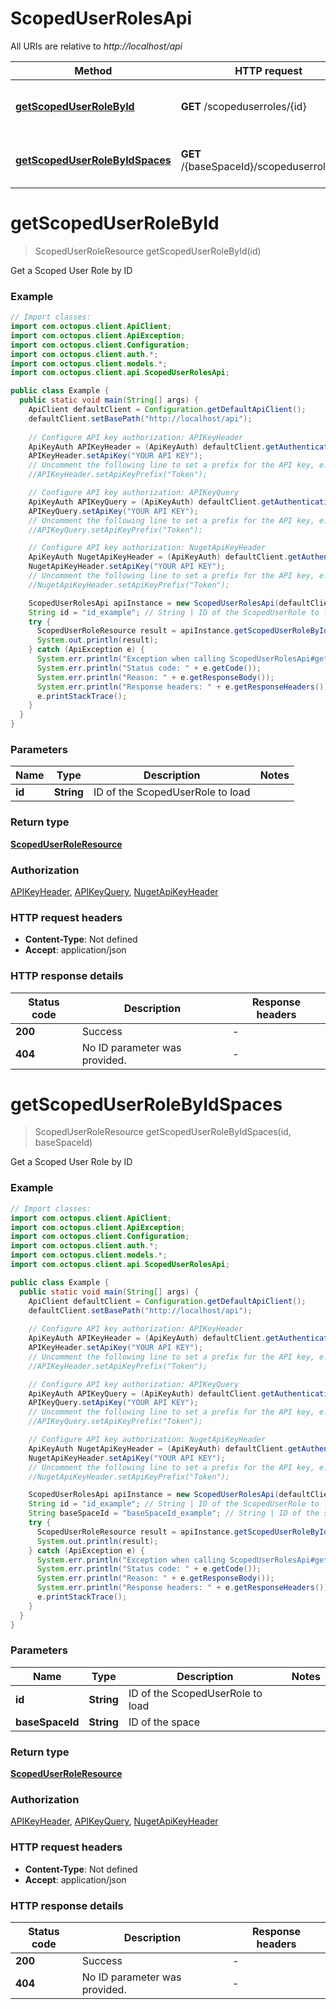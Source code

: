 # ScopedUserRolesApi

All URIs are relative to *http://localhost/api*

Method | HTTP request | Description
------------- | ------------- | -------------
[**getScopedUserRoleById**](ScopedUserRolesApi.md#getScopedUserRoleById) | **GET** /scopeduserroles/{id} | Get a Scoped User Role by ID
[**getScopedUserRoleByIdSpaces**](ScopedUserRolesApi.md#getScopedUserRoleByIdSpaces) | **GET** /{baseSpaceId}/scopeduserroles/{id} | Get a Scoped User Role by ID


<a name="getScopedUserRoleById"></a>
# **getScopedUserRoleById**
> ScopedUserRoleResource getScopedUserRoleById(id)

Get a Scoped User Role by ID

### Example
```java
// Import classes:
import com.octopus.client.ApiClient;
import com.octopus.client.ApiException;
import com.octopus.client.Configuration;
import com.octopus.client.auth.*;
import com.octopus.client.models.*;
import com.octopus.client.api.ScopedUserRolesApi;

public class Example {
  public static void main(String[] args) {
    ApiClient defaultClient = Configuration.getDefaultApiClient();
    defaultClient.setBasePath("http://localhost/api");
    
    // Configure API key authorization: APIKeyHeader
    ApiKeyAuth APIKeyHeader = (ApiKeyAuth) defaultClient.getAuthentication("APIKeyHeader");
    APIKeyHeader.setApiKey("YOUR API KEY");
    // Uncomment the following line to set a prefix for the API key, e.g. "Token" (defaults to null)
    //APIKeyHeader.setApiKeyPrefix("Token");

    // Configure API key authorization: APIKeyQuery
    ApiKeyAuth APIKeyQuery = (ApiKeyAuth) defaultClient.getAuthentication("APIKeyQuery");
    APIKeyQuery.setApiKey("YOUR API KEY");
    // Uncomment the following line to set a prefix for the API key, e.g. "Token" (defaults to null)
    //APIKeyQuery.setApiKeyPrefix("Token");

    // Configure API key authorization: NugetApiKeyHeader
    ApiKeyAuth NugetApiKeyHeader = (ApiKeyAuth) defaultClient.getAuthentication("NugetApiKeyHeader");
    NugetApiKeyHeader.setApiKey("YOUR API KEY");
    // Uncomment the following line to set a prefix for the API key, e.g. "Token" (defaults to null)
    //NugetApiKeyHeader.setApiKeyPrefix("Token");

    ScopedUserRolesApi apiInstance = new ScopedUserRolesApi(defaultClient);
    String id = "id_example"; // String | ID of the ScopedUserRole to load
    try {
      ScopedUserRoleResource result = apiInstance.getScopedUserRoleById(id);
      System.out.println(result);
    } catch (ApiException e) {
      System.err.println("Exception when calling ScopedUserRolesApi#getScopedUserRoleById");
      System.err.println("Status code: " + e.getCode());
      System.err.println("Reason: " + e.getResponseBody());
      System.err.println("Response headers: " + e.getResponseHeaders());
      e.printStackTrace();
    }
  }
}
```

### Parameters

Name | Type | Description  | Notes
------------- | ------------- | ------------- | -------------
 **id** | **String**| ID of the ScopedUserRole to load |

### Return type

[**ScopedUserRoleResource**](ScopedUserRoleResource.md)

### Authorization

[APIKeyHeader](../README.md#APIKeyHeader), [APIKeyQuery](../README.md#APIKeyQuery), [NugetApiKeyHeader](../README.md#NugetApiKeyHeader)

### HTTP request headers

 - **Content-Type**: Not defined
 - **Accept**: application/json

### HTTP response details
| Status code | Description | Response headers |
|-------------|-------------|------------------|
**200** | Success |  -  |
**404** | No ID parameter was provided. |  -  |

<a name="getScopedUserRoleByIdSpaces"></a>
# **getScopedUserRoleByIdSpaces**
> ScopedUserRoleResource getScopedUserRoleByIdSpaces(id, baseSpaceId)

Get a Scoped User Role by ID

### Example
```java
// Import classes:
import com.octopus.client.ApiClient;
import com.octopus.client.ApiException;
import com.octopus.client.Configuration;
import com.octopus.client.auth.*;
import com.octopus.client.models.*;
import com.octopus.client.api.ScopedUserRolesApi;

public class Example {
  public static void main(String[] args) {
    ApiClient defaultClient = Configuration.getDefaultApiClient();
    defaultClient.setBasePath("http://localhost/api");
    
    // Configure API key authorization: APIKeyHeader
    ApiKeyAuth APIKeyHeader = (ApiKeyAuth) defaultClient.getAuthentication("APIKeyHeader");
    APIKeyHeader.setApiKey("YOUR API KEY");
    // Uncomment the following line to set a prefix for the API key, e.g. "Token" (defaults to null)
    //APIKeyHeader.setApiKeyPrefix("Token");

    // Configure API key authorization: APIKeyQuery
    ApiKeyAuth APIKeyQuery = (ApiKeyAuth) defaultClient.getAuthentication("APIKeyQuery");
    APIKeyQuery.setApiKey("YOUR API KEY");
    // Uncomment the following line to set a prefix for the API key, e.g. "Token" (defaults to null)
    //APIKeyQuery.setApiKeyPrefix("Token");

    // Configure API key authorization: NugetApiKeyHeader
    ApiKeyAuth NugetApiKeyHeader = (ApiKeyAuth) defaultClient.getAuthentication("NugetApiKeyHeader");
    NugetApiKeyHeader.setApiKey("YOUR API KEY");
    // Uncomment the following line to set a prefix for the API key, e.g. "Token" (defaults to null)
    //NugetApiKeyHeader.setApiKeyPrefix("Token");

    ScopedUserRolesApi apiInstance = new ScopedUserRolesApi(defaultClient);
    String id = "id_example"; // String | ID of the ScopedUserRole to load
    String baseSpaceId = "baseSpaceId_example"; // String | ID of the space
    try {
      ScopedUserRoleResource result = apiInstance.getScopedUserRoleByIdSpaces(id, baseSpaceId);
      System.out.println(result);
    } catch (ApiException e) {
      System.err.println("Exception when calling ScopedUserRolesApi#getScopedUserRoleByIdSpaces");
      System.err.println("Status code: " + e.getCode());
      System.err.println("Reason: " + e.getResponseBody());
      System.err.println("Response headers: " + e.getResponseHeaders());
      e.printStackTrace();
    }
  }
}
```

### Parameters

Name | Type | Description  | Notes
------------- | ------------- | ------------- | -------------
 **id** | **String**| ID of the ScopedUserRole to load |
 **baseSpaceId** | **String**| ID of the space |

### Return type

[**ScopedUserRoleResource**](ScopedUserRoleResource.md)

### Authorization

[APIKeyHeader](../README.md#APIKeyHeader), [APIKeyQuery](../README.md#APIKeyQuery), [NugetApiKeyHeader](../README.md#NugetApiKeyHeader)

### HTTP request headers

 - **Content-Type**: Not defined
 - **Accept**: application/json

### HTTP response details
| Status code | Description | Response headers |
|-------------|-------------|------------------|
**200** | Success |  -  |
**404** | No ID parameter was provided. |  -  |

